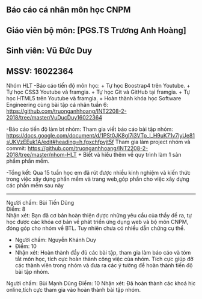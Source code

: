 ﻿## Báo cáo cá nhân môn học CNPM
## Giáo viên bộ môn: [PGS.TS Trương Anh Hoàng]
## Sinh viên: Vũ Đức Duy
## MSSV: 16022364
 Nhóm HLT
-Báo cáo tiến độ môn học: 
	+ Tự học Boostrap4 trên Youtube.
	+ Tự học CSS3 Youtube và framgia.
	+ Tự học Git và GitHub tại framgia.
	+ Tự học HTML5 trên Youtube và framgia.
	+ Hoàn thành khóa học Software Engineering cùng bài tập cá nhân tuần 6:
		https://github.com/truonganhhoang/INT2208-2-2018/tree/master/VuDucDuy16022364

-Báo cáo tiến độ làm bt nhóm:
 	Tham gia viết báo cáo bài tập nhóm: https://docs.google.com/document/d/1PSt0JK8gl7i3VTp_l_H9uK71v7lyUe81sUKVzEEuk1A/edit#heading=h.fgxchfpvjt5f
	Tham gia làm project nhóm và commit: https://github.com/truonganhhoang/INT2208-2-2018/tree/master/nhom-HLT
	+ Biết và hiểu thêm về quy trình làm 1 sản phẩm phần mềm.

-Tổng kết:
 Qua 15 tuần học em đã rút được nhiều kinh nghiệm và kiến thức trong việc xây dựng phần mềm và trang web,góp phần cho việc xây dựng các phần mềm sau này<br />

------
Người chấm: Bùi Tiến Dũng<br />
Điểm: 8<br />
Nhận xét: Bạn đã cơ bản hoàn thiện được những yêu cầu của thầy đề ra, tự học được các khóa cơ bản về phát triển ứng dụng web và bộ môn CNPM, đóng góp cho nhóm về BTL. Tuy nhiên chưa có nhiều dẫn chứng cụ thể.<br />

* Người chấm: Nguyễn Khánh Duy
* Điểm: 10
* Nhận xét: Hoàn thành đầy đủ các bài tập, tham gia làm báo cáo và tóm tắt môn học, tích cực hoàn thành công việc của nhóm. Tích cực giúp đỡ các thành viên trong nhóm và đưa ra các ý tưởng để hoàn thành tiến độ bài tập nhóm.

Người chấm: Bùi Mạnh Dũng
Điểm: 10
Nhận xét: Đã hoàn thành các khoá hịc online,tích cực tham gia vào hoàn thành bài tập nhóm.
